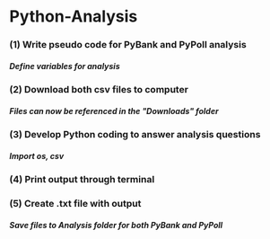 # Python-Analysis

### (1) Write pseudo code for PyBank and PyPoll analysis
##### Define variables for analysis

### (2) Download both csv files to computer
##### Files can now be referenced in the "Downloads" folder

### (3) Develop Python coding to answer analysis questions
##### Import os, csv

### (4) Print output through terminal

### (5) Create .txt file with output 
##### Save files to Analysis folder for both PyBank and PyPoll

